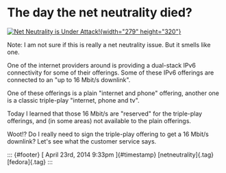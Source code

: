 The day the net neutrality died?
================================

[![Net Neutrality is Under
Attack!](https://farm8.staticflickr.com/7211/7362006206_ea7fa6b6f8_n.jpg){width="279"
height="320"}](https://www.flickr.com/photos/freepress/7362006206/ "Net Neutrality is Under Attack! von Free Press Pics bei Flickr")

Note: I am not sure if this is really a net neutrality issue. But it
smells like one.

One of the internet providers around is providing a dual-stack IPv6
connectivity for some of their offerings. Some of these IPv6 offerings
are connected to an "up to 16 Mbit/s downlink".

One of these offerings is a plain "internet and phone" offering, another
one is a classic triple-play "internet, phone and tv".

Today I learned that those 16 Mbit/s are "reserved" for the triple-play
offerings, and (in some areas) not available to the plain offerings.

Woot!? Do I really need to sign the triple-play offering to get a 16
Mbit/s downlink? Let's see what the customer service says.

::: {#footer}
[ April 23rd, 2014 9:33pm ]{#timestamp} [netneutrality]{.tag}
[fedora]{.tag}
:::
